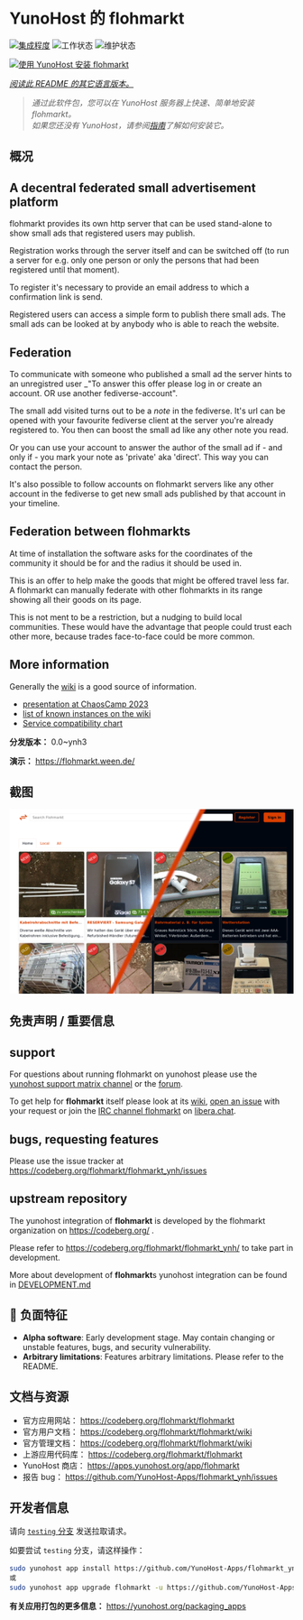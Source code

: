 <!--
注意：此 README 由 <https://github.com/YunoHost/apps/tree/master/tools/readme_generator> 自动生成
请勿手动编辑。
-->

# YunoHost 的 flohmarkt

[![集成程度](https://dash.yunohost.org/integration/flohmarkt.svg)](https://dash.yunohost.org/appci/app/flohmarkt) ![工作状态](https://ci-apps.yunohost.org/ci/badges/flohmarkt.status.svg) ![维护状态](https://ci-apps.yunohost.org/ci/badges/flohmarkt.maintain.svg)

[![使用 YunoHost 安装 flohmarkt](https://install-app.yunohost.org/install-with-yunohost.svg)](https://install-app.yunohost.org/?app=flohmarkt)

*[阅读此 README 的其它语言版本。](./ALL_README.md)*

> *通过此软件包，您可以在 YunoHost 服务器上快速、简单地安装 flohmarkt。*  
> *如果您还没有 YunoHost，请参阅[指南](https://yunohost.org/install)了解如何安装它。*

## 概况

## A decentral federated small advertisement platform

flohmarkt provides its own http server that can be used stand-alone to show small ads that registered users may publish. 

Registration works through the server itself and can be switched off (to run a server for e.g. only one person or only the persons that had been registered until that moment).

To register it's necessary to provide an email address to which a confirmation link is send.

Registered users can access a simple form to publish there small ads. The small ads can be looked at by anybody who is able to reach the website.

## Federation

To communicate with someone who published a small ad the server hints to an unregistred user _"To answer this offer please log in or create an account. OR use another fediverse-account".

The small add visited turns out to be a _note_ in the fediverse. It's url can be opened with your favourite fediverse client at the server you're already registered to. You then can boost the small ad like any other note you read.

Or you can use your account to answer the author of the small ad if - and only if - you mark your note as 'private' aka 'direct'. This way you can contact the person.

It's also possible to follow accounts on flohmarkt servers like any other account in the fediverse to get new small ads published by that account in your timeline.

## Federation between flohmarkts

At time of installation the software asks for the coordinates of the community it should be for and the radius it should be used in.

This is an offer to help make the goods that might be offered travel less far. A flohmarkt can manually federate with other flohmarkts in its range showing all their goods on its page.

This is not ment to be a restriction, but a nudging to build local communities. These would have the advantage that people could trust each other more, because trades face-to-face could be more common.

## More information

Generally the [wiki](https://codeberg.org/flohmarkt/flohmarkt/wiki) is a good source of information.

* [presentation at ChaosCamp 2023](https://media.ccc.de/v/camp2023-57168-flohmarkt#l=eng&t=213)
* [list of known instances on the wiki](https://codeberg.org/flohmarkt/flohmarkt/wiki/flohmarkt-instances)
* [Service compatibility chart](https://codeberg.org/flohmarkt/flohmarkt/wiki/Service-compatibility-chart)


**分发版本：** 0.0~ynh3

**演示：** <https://flohmarkt.ween.de/>

## 截图

![flohmarkt 的截图](./doc/screenshots/screenshot.png)

## 免责声明 / 重要信息

## support

For questions about running flohmarkt on yunohost please use the [yunohost support matrix channel](https://yunohost.org/en/chat_rooms#help-and-support-chat-roo) or the [forum](https://forum.yunohost.org/t/ynh-flohmarkt-flohmarkt-as-an-app-for-yunohost/28455?u=chrichri).

To get help for **flohmarkt** itself please look at its [wiki](https://codeberg.org/flohmarkt/flohmarkt/wiki), [open an issue](https://codeberg.org/flohmarkt/flohmarkt/issues) with your request or join the [IRC channel flohmarkt](https://web.libera.chat/?nick=GithubGuest?#flohmarkt) on [libera.chat](https://libera.chat/).

## bugs, requesting features

Please use the issue tracker at https://codeberg.org/flohmarkt/flohmarkt_ynh/issues

## upstream repository

The yunohost integration of **flohmarkt** is developed by the flohmarkt organization on https://codeberg.org/ .

Please refer to https://codeberg.org/flohmarkt/flohmarkt_ynh/ to take part in development.

More about development of **flohmarkt**s yunohost integration can be found in [DEVELOPMENT.md](DEVELOPMENT.md)

## :red_circle: 负面特征

- **Alpha software**: Early development stage. May contain changing or unstable features, bugs, and security vulnerability.
- **Arbitrary limitations**: Features arbitrary limitations. Please refer to the README.

## 文档与资源

- 官方应用网站： <https://codeberg.org/flohmarkt/flohmarkt>
- 官方用户文档： <https://codeberg.org/flohmarkt/flohmarkt/wiki>
- 官方管理文档： <https://codeberg.org/flohmarkt/flohmarkt/wiki>
- 上游应用代码库： <https://codeberg.org/flohmarkt/flohmarkt>
- YunoHost 商店： <https://apps.yunohost.org/app/flohmarkt>
- 报告 bug： <https://github.com/YunoHost-Apps/flohmarkt_ynh/issues>

## 开发者信息

请向 [`testing` 分支](https://github.com/YunoHost-Apps/flohmarkt_ynh/tree/testing) 发送拉取请求。

如要尝试 `testing` 分支，请这样操作：

```bash
sudo yunohost app install https://github.com/YunoHost-Apps/flohmarkt_ynh/tree/testing --debug
或
sudo yunohost app upgrade flohmarkt -u https://github.com/YunoHost-Apps/flohmarkt_ynh/tree/testing --debug
```

**有关应用打包的更多信息：** <https://yunohost.org/packaging_apps>
